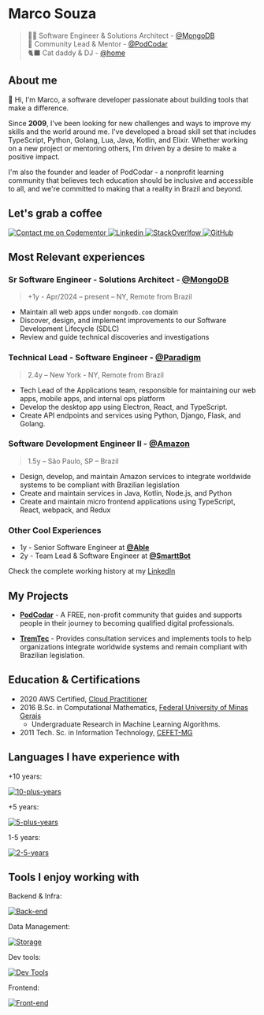 # Marco Souza

> 👨‍💻 Software Engineer & Solutions Architect - [@MongoDB](https://mongodb.com) <br>
> 🎨 Community Lead & Mentor - [@PodCodar](https://podcodar.org) <br>
> 🐈‍⬛ Cat daddy & DJ - [@home](https://github.com/marco-souza)

## About me

👋 Hi, I'm Marco, a software developer passionate about building tools that make a difference.

Since **2009**, I've been looking for new challenges and ways to improve my skills and the world around me. I've developed a broad skill set that includes TypeScript, Python, Golang, Lua, Java, Kotlin, and Elixir. Whether working on a new project or mentoring others, I'm driven by a desire to make a positive impact.

I'm also the founder and leader of PodCodar - a nonprofit learning community that believes tech education should be inclusive and accessible to all, and we're committed to making that a reality in Brazil and beyond.

## Let's grab a coffee

<p class="flex gap-2 my-2">
  <a href="https://www.codementor.io/@masjr?refer=badge">
    <img src="https://www.codementor.io/m-badges/masjr/im-a-cm-b.svg" title="Contact me on Codementor" />
  </a>

  <a href="https://linkedin.com/in/masouzajunior">
    <img src="https://skillicons.dev/icons?i=linkedin" title="Linkedin" />
  </a>

  <a href="https://stackoverflow.com/users/7988674/marco-ant%c3%b4nio">
    <img src="https://skillicons.dev/icons?i=stackoverflow" title="StackOverlfow" />
  </a>
  
  <a href="https://github.com/marco-souza">
    <img src="https://skillicons.dev/icons?i=github" title="GitHub" />
  </a>
</p>

## Most Relevant experiences

### Sr Software Engineer - Solutions Architect - [@MongoDB](https://mongodb.com)

> +1y - Apr/2024 – present – NY, Remote from Brazil

- Maintain all web apps under `mongodb.com` domain
- Discover, design, and implement improvements to our Software Development Lifecycle (SDLC)
- Review and guide technical discoveries and investigations

### Technical Lead - Software Engineer - [@Paradigm](https://paradigm.co)

> 2.4y – New York - NY, Remote from Brazil

- Tech Lead of the Applications team, responsible for maintaining our web apps, mobile apps, and internal ops platform
- Develop the desktop app using Electron, React, and TypeScript.
- Create API endpoints and services using Python, Django, Flask, and Golang.

### Software Development Engineer II - [@Amazon](https://amazon.com)

> 1.5y – São Paulo, SP – Brazil

- Design, develop, and maintain Amazon services to integrate worldwide systems to be compliant with Brazilian legislation
- Create and maintain services in Java, Kotlin, Node.js, and Python
- Create and maintain micro frontend applications using TypeScript, React, webpack, and Redux

### Other Cool Experiences

- 1y - Senior Software Engineer at **[@Able](https://able.co)**
- 2y - Team Lead & Software Engineer at **[@SmarttBot](https://smarttbot.com)**

Check the complete working history at my [LinkedIn](https://linkedin.com/in/masouzajunior)

## My Projects

- **[PodCodar](https://podcodar.com)** - A FREE, non-profit community that guides and supports people in their journey to becoming qualified digital professionals.

- **[TremTec](https://tremtec.com)** - Provides consultation services and implements tools to help organizations integrate worldwide systems and remain compliant with Brazilian legislation.

## Education & Certifications

- 2020 AWS Certified, [Cloud Practitioner](https://www.credly.com/badges/3e20fa2f-07c9-40aa-b486-9fbdaaef40fb?source=linked_in_profile)
- 2016 B.Sc. in Computational Mathematics, [Federal University of Minas Gerais](https://ufmg.br/)
  - Undergraduate Research in Machine Learning Algorithms.
- 2011 Tech. Sc. in Information Technology, [CEFET-MG](https://www.cefetmg.br/)

## Languages I have experience with

+10 years:

[![10-plus-years](https://skillicons.dev/icons?i=ts,js,py)]()

+5 years:

[![5-plus-years](https://skillicons.dev/icons?i=go,lua,java)]()

1-5 years:

[![2-5-years](https://skillicons.dev/icons?i=kotlin,c,elixir,rust)]()

## Tools I enjoy working with

Backend & Infra:

[![Back-end](https://skillicons.dev/icons?i=deno,nodejs,nest,aws,terraform,ansible,docker,kubernetes)]()

Data Management:

[![Storage](https://skillicons.dev/icons?i=mongo,postgres,sqlite,dynamodb,kafka,redis,elasticsearch)]()

Dev tools:

[![Dev Tools](https://skillicons.dev/icons?i=linux,git,github,neovim,bash)]()

Frontend:

[![Front-end](https://skillicons.dev/icons?i=react,next,tailwind,jest,selenium)]()

